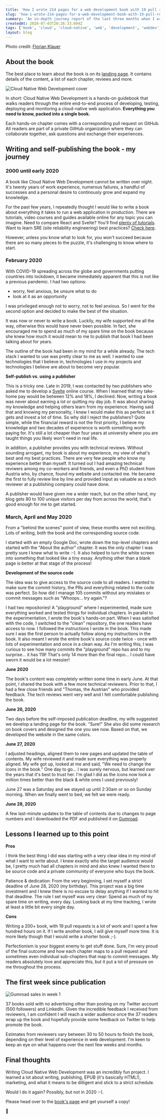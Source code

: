 ```yaml
---
title: 'How I wrote 214 pages for a web development book with 19 pull requests in 3 months'
slug: 'how-i-wrote-214-pages-for-a-web-development-book-with-19-pull-requests-in-3-months'
summary: 'An in-depth journey report of the last three months when I wrote the Cloud Native Web Development book. Why did I write it? How did I develop the source code? Why do I self-publish? What has the post-publication experience been like?'
createdAt: 2020-07-03T20:26:33.694Z
tags: ['book', 'cloud', 'cloud-native', 'web', 'development', 'webdev', 'community', 'self-publish']
layout: blog
---
```


<script>
  export let data;
  const assetsBasePath = `/blog/${data.slug}`;
</script>

Photo credit: [Florian Klauer](https://unsplash.com/@florianklauer?utm_source=unsplash&utm_medium=referral&utm_content=creditCopyText)

## About the book

The best place to learn about the book is on its [landing page](/cloud-native-web-development). It contains
details of the content, a list of each chapter, reviews and more.

![Cloud Native Web Development cover]({assetsBasePath}/2.jpg)

In short: Cloud Native Web Development is a hands-on guidebook that walks readers through the entire end-to-end
process of developing, testing, deploying and monitoring a cloud-native web application.
**Everything you need to know, packed into a single book.**

Each hands-on chapter comes with a corresponding pull request on GitHub. All readers are part of a private GitHub
organization where they can collaborate together, ask questions and exchange their experiences.

## Writing and self-publishing the book - my journey

### 2000 until early 2020

A book like Cloud Native Web Development cannot be written over night. It's twenty years of work experience,
numerous failures, a handful of successes and a personal desire to continously grow and expand my knowledge.

For the past few years, I repeatedly thought I would like to write a book about everything it takes to run a
web application in production. There are tutorials, video courses and guides available online for any topic
you can imagine. Need to compare React and Svelte? You'll find
[plenty of tutorials](/blog/why-i-moved-from-react-to-svelte-and-why-others-will-follow). Want to learn SRE
(site reliability engineering) best practices? [Check here](https://landing.google.com/sre/books/).

However, unless you know what to look for, you won't succeed because there are so many pieces to the puzzle,
it's challenging to know where to start.

### February 2020

With COVID-19 spreading across the globe and governments putting countries into lockdown, it became immediately
apparent that this is not like a previous pandemic. I had two options:

- worry, feel anxious, be unsure what to do
- look at it as an opportunity

I was privileged enough not to worry, not to feel anxious. So I went for the second option and decided to make
the best of the situation.

It was now or never to write a book. Luckily, my wife supported me all the way, otherwise this would have never
been possible. In fact, she encouraged me to spend as much of my spare time on the book because she knew how much
it would mean to me to publish that book I had been talking about for years.

The outline of the book had been in my mind for a while already. The tech stack I wanted to use was pretty clear
to me as well. I wanted to use technologies that I believe in, technologies I use in my projects and technologies
I believe are about to become very popular.

**Self-publish vs. using a publisher**

This is a tricky one. Late in 2019, I was contacted by two publishers who asked me to develop a [Svelte](https://svelte.dev/)
online course. When I learned that my take-home pay would be between 12% and 18%, I declined. Now, writing a book
was never about earning a lot or quitting my day job. It was about sharing my knowledge and helping others learn from
my experience. Having said that and knowing my personality, I knew I would make this as perfect as it gets and invest
a lot of time. So why did I reject the publishers? Quite simple, while the financial reward is not the first priority,
I believe my knowledge and two decades of experience is worth something worth paying for. It's still a lot cheaper than
four years at university where you are taught things you likely won't need in real life.

In addition, a publisher provides you with technical reviews. Without sounding arrogant, my book is about my experience,
my view of what's best and my best practices. There are very few people who know my experience better than myself.
It turned out I had amazing technical reviwers among my co-workers and friends, and even a PhD student from Austria
who, by chance, found my website and contacted me. He became the first to fully review line by line and provided
input as valuable as a tech reviewer at a publishing company could have done.

A publisher would have given me a wider reach, but on the other hand, my blog gets 80 to 100 unique visitors per day
from across the world, that's good enough for me to get started.

### March, April and May 2020

From a "behind the scenes" point of view, these months were not exciting. Lots of writing, both the book and the
corresponding source code.

I started with an empty Google Doc, wrote down the top-level chapters and started with the "About the author" chapter. It
was the only chapter I was pretty sure I knew what to write :-). It also helped to turn the white screen into
something that looked like a tiny essay. Anything other than a blank page is better at that stage of the process!

**Development of the source code**

The idea was to give access to the source code to all readers. I wanted to make sure the commit history, the PRs and
everything related to the code was perfect. So how did I manage 105 commits without any mistakes or commit messages
such as "Whoops... try again."?

I had two repositories! A "playground" where I experimented, made sure everything worked and tested things for
individual chapters. In parallel to the experimentation, I wrote the book's hands-on part. When I was satisfied
with the code, I switched to the "clean" repository, the one readers have access to now. I followed the instructions
I wrote in the book. This made sure I was the first person to actually follow along my instructions in the book.
It also meant I wrote the entire book's source code twice - once with lots of experimentation and once in a clean way.
As I'm writing this, I was curious to see how many commits the "playground" repo has and to my surprise... it has 119!
That's only 14 more than the final repo... I could have sworn it would be a lot messier!

**June 2020**

The book's content was completely written some time in early June. At that point, I shared the book with a few more
technical reviewers. Prior to that, I had a few close friends and "Thomas, the Austrian" who provided feedback.
The tech reviews went very well and I felt comfortable publishing the book.

**June 26, 2020**

Two days before the self-imposed publication deadline, my wife suggested we develop a landing page for the book.
"Sure!" She also did some research on book covers and designed the one you see now. Based on that, we developed
the website in the same colors.

**June 27, 2020**

I adjusted headings, aligned them to new pages and updated the table of contents. My wife reviewed it and made
sure everything was properly aligned. My wife got up, looked at me and said, "We need to change the icons in the
book." One day to go... I was surely nervous, but learned over the years that it's best to trust her. I'm glad I
did as the icons now look a million times better than the black & white ones I used previously!

June 27 was a Saturday and we stayed up until 2:30am or so on Sunday morning. When we finally went to bed, we felt
we were ready.

**June 28, 2020**

A few last-minute updates to the table of contents due to changes to page numbers and I downloaded the PDF and
published it on [Gumroad](https://gum.co/cloud-native-web-development).

## Lessons I learned up to this point

**Pros**

I think the best thing I did was starting with a very clear idea in my mind of what I want to write about. I knew
exactly who the target audience would be, I pretty much had all chapters in mind and also knew I wanted there to be
source code and a private community of everyone who buys the book.

Patience & dedication: From the very beginning, I set myself a strict deadline of June 28, 2020 (my birthday).
This project was a big time investment and I knew there is no excuse to delay anything if I wanted to hit that deadline.
The rule I set myself was very clear: Spend as much of my spare time on writing, every day. Looking back at my time
tracking, I wrote at least a little bit every single day.

**Cons**

Writing a 200+ book, with 19 pull requests is a lot of work and I spent a few hundred hours on it. If I write
another book, I will give myself more time. It is more likely though that I would write a shorter book ;-).

Perfectionism is your biggest enemy to get stuff done. Sure, I'm very proud of the final outcome and how each
chapter maps to a pull request and sometimes even individual sub-chapters that map to commit messages. My readers
absolutely love and appreciate this, but it put a lot of pressure on me throughout the process.

## The first week since publication

![Gumroad sales in week 1]({assetsBasePath}/1.jpg)

37 books sold with no advertising other than posting on my Twitter account (500 followers) and LinkedIn.
Given the incredible feedback I received from reviewers, I am confident I will reach a wider audience once
the 37 readers wrap up the book and hopefully provide some feedback on Twitter to help promote the book.

Estimates from reviewers vary between 30 to 50 hours to finish the book, depending on their level of experience
in web development. I'm keen to keep an eye on what happens over the next few weeks and months.

## Final thoughts

Writing Cloud Native Web Development was an incredibly fun project. I learned a lot about writing, publishing,
EPUB (it's basically HTML!), marketing, and what it means to be dilligent and stick to a strict schedule.

Would I do it again? Possibly, but not in 2020 :-).

Please head over to the [book's page](/cloud-native-web-development) and get yourself a copy!

👋
